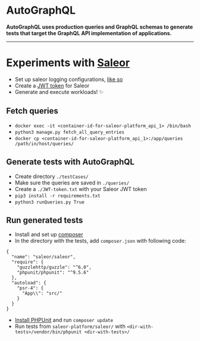 # AutoGraphQL

**AutoGraphQL uses production queries and GraphQL schemas to generate tests that target the GraphQL API implementation of applications.**

---

# Experiments with [Saleor](https://github.com/mirumee/saleor)

- Set up saleor logging configurations, [like so](https://github.com/louisezetterlund/saleor-platform)
- Create a [JWT token](https://docs.saleor.io/docs/2.9.0/api/authenticate/#creating-a-jwt-token) for Saleor
- Generate and execute workloads! ✨

## Fetch queries
- `docker exec -it <container-id-for-saleor-platform_api_1> /bin/bash`
- `python3 manage.py fetch_all_query_entries`
- `docker cp <container-id-for-saleor-platform_api_1>:/app/queries /path/in/host/queries/`

## Generate tests with AutoGraphQL
- Create directory `./testCases/`
- Make sure the queries are saved in `./queries/`
- Create a `./JWT-token.txt` with your Saleor JWT token
- `pip3 install -r requirements.txt`
- `python3 runQueries.py True`

## Run generated tests
- Install and set up [composer](https://getcomposer.org/)
- In the directory with the tests, add `composer.json` with following code:
```
{
  "name": "saleor/saleor",
  "require": {
    "guzzlehttp/guzzle": "^6.0",
    "phpunit/phpunit": "^9.5.6"
  },
  "autoload": {
    "psr-4": {
      "App\\": "src/"
    }
  }
}
```
- [Install PHPUnit](https://phpunit.de/index.html) and run `composer update`
- Run tests from `saleor-platform/saleor/` with `<dir-with-tests>/vendor/bin/phpunit <dir-with-tests>/`
